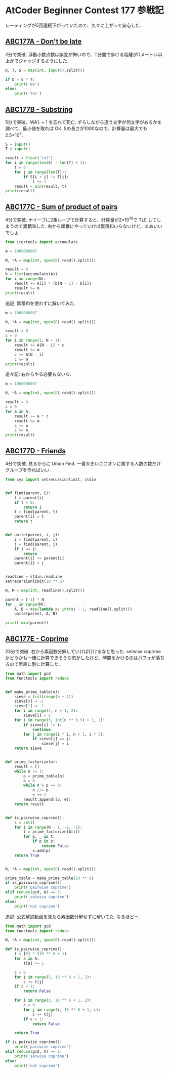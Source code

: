 # AtCoder Beginner Contest 177 参戦記

レーティングが5回連続下がっていたので、久々に上がって安心した.

## [ABC177A - Don't be late](https://atcoder.jp/contests/abc177/tasks/abc177_a)

2分で突破. 浮動小数点数は誤差が怖いので、T分間で歩ける距離がDメートル以上かでジャッジするようにした.

```python
D, T, S = map(int, input().split())

if D > S * T:
    print('No')
else:
    print('Yes')
```

## [ABC177B - Substring](https://atcoder.jp/contests/abc177/tasks/abc177_b)

5分で突破、WA1. + 1 を忘れて死亡. ずらしながら違う文字が何文字があるかを調べて、最小値を取れば OK. Sの長さが1000なので、計算量は最大でも2.5×10<sup>4</sup>.

```python
S = input()
T = input()

result = float('inf')
for i in range(len(S) - len(T) + 1):
    t = 0
    for j in range(len(T)):
        if S[i + j] != T[j]:
            t += 1
    result = min(result, t)
print(result)
```

## [ABC177C - Sum of product of pairs](https://atcoder.jp/contests/abc177/tasks/abc177_c)

4分で突破. ナイーブに2重ループで計算すると、計算量が2×10<sup>10</sup>で TLE してしまうので累積和した. 右から順番にやっていけば累積和いらないけど、まあいいでしょ.

```python
from itertools import accumulate

m = 1000000007

N, *A = map(int, open(0).read().split())

result = 0
b = list(accumulate(A))
for i in range(N):
    result += A[i] * (b[N - 1] - b[i])
    result %= m
print(result)
```

追記: 累積和を使わずに解いてみた.

```python
m = 1000000007

N, *A = map(int, open(0).read().split())

result = 0
c = 0
for i in range(1, N + 1):
    result += A[N - i] * c
    result %= m
    c += A[N - i]
    c %= m
print(result)
```

追々記: 右からやる必要もないな.

```python
m = 1000000007

N, *A = map(int, open(0).read().split())

result = 0
c = 0
for a in A:
    result += a * c
    result %= m
    c += a
    c %= m
print(result)
```

## [ABC177D - Friends](https://atcoder.jp/contests/abc177/tasks/abc177_d)

4分で突破. 見るからに Union Find. 一番大きいユニオンに属する人数の数だけグループを作ればいい.

```python
from sys import setrecursionlimit, stdin


def find(parent, i):
    t = parent[i]
    if t < 0:
        return i
    t = find(parent, t)
    parent[i] = t
    return t


def unite(parent, i, j):
    i = find(parent, i)
    j = find(parent, j)
    if i == j:
        return
    parent[j] += parent[i]
    parent[i] = j


readline = stdin.readline
setrecursionlimit(10 ** 6)

N, M = map(int, readline().split())

parent = [-1] * N
for _ in range(M):
    A, B = map(lambda x: int(x) - 1, readline().split())
    unite(parent, A, B)

print(-min(parent))
```

## [ABC177E - Coprime](https://atcoder.jp/contests/abc177/tasks/abc177_e)

23分で突破. 右から素因数分解していけば行けるなと思った. setwise coprime かどうかも一緒に計算できそうな気がしたけど、時間をかけるのはパフォが落ちるので素直に別に計算した.

```python
from math import gcd
from functools import reduce


def make_prime_table(n):
    sieve = list(range(n + 1))
    sieve[0] = -1
    sieve[1] = -1
    for i in range(4, n + 1, 2):
        sieve[i] = 2
    for i in range(3, int(n ** 0.5) + 1, 2):
        if sieve[i] != i:
            continue
        for j in range(i * i, n + 1, i * 2):
            if sieve[j] == j:
                sieve[j] = i
    return sieve


def prime_factorize(n):
    result = []
    while n != 1:
        p = prime_table[n]
        e = 0
        while n % p == 0:
            n //= p
            e += 1
        result.append((p, e))
    return result


def is_pairwise_coprime():
    s = set()
    for i in range(N - 1, -1, -1):
        t = prime_factorize(A[i])
        for p, _ in t:
            if p in s:
                return False
            s.add(p)
    return True


N, *A = map(int, open(0).read().split())

prime_table = make_prime_table(10 ** 6)
if is_pairwise_coprime():
    print('pairwise coprime')
elif reduce(gcd, A) == 1:
    print('setwise coprime')
else:
    print('not coprime')
```

追記: 公式解説動画を見たら素因数分解せずに解いてた. なるほどー.

```python
from math import gcd
from functools import reduce

N, *A = map(int, open(0).read().split())

def is_pairwise_coprime():
    t = [0] * (10 ** 6 + 1)
    for a in A:
        t[a] += 1

    c = 0
    for j in range(2, 10 ** 6 + 1, 2):
        c += t[j]
    if c > 1:
        return False

    for i in range(3, 10 ** 6 + 1, 2):
        c = 0
        for j in range(i, 10 ** 6 + 1, i):
            c += t[j]
        if c > 1:
            return False

    return True

if is_pairwise_coprime():
    print('pairwise coprime')
elif reduce(gcd, A) == 1:
    print('setwise coprime')
else:
    print('not coprime')
```
